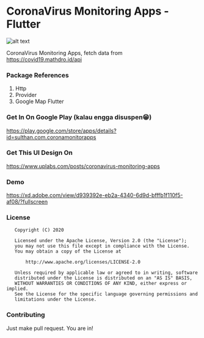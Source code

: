 # CoronaVirus Monitoring Apps - Flutter


![alt text](https://raw.githubusercontent.com/sulthanalihsan/corona_monitoring_apps/master/screenshot/ss.png)

CoronaVirus Monitoring Apps, fetch data from https://covid19.mathdro.id/api

### Package References
1. Http
2. Provider 
3. Google Map Flutter

### Get In On Google Play (kalau engga disuspen😁)
https://play.google.com/store/apps/details?id=sulthan.com.coronamonitorapps

### Get This UI Design On
https://www.uplabs.com/posts/coronavirus-monitoring-apps

### Demo
https://xd.adobe.com/view/d939392e-eb2a-4340-6d9d-bfffb1f110f5-af08/?fullscreen

### License
```
   Copyright (C) 2020

   Licensed under the Apache License, Version 2.0 (the "License");
   you may not use this file except in compliance with the License.
   You may obtain a copy of the License at

       http://www.apache.org/licenses/LICENSE-2.0

   Unless required by applicable law or agreed to in writing, software
   distributed under the License is distributed on an "AS IS" BASIS,
   WITHOUT WARRANTIES OR CONDITIONS OF ANY KIND, either express or implied.
   See the License for the specific language governing permissions and
   limitations under the License.
```

### Contributing
Just make pull request. You are in!
